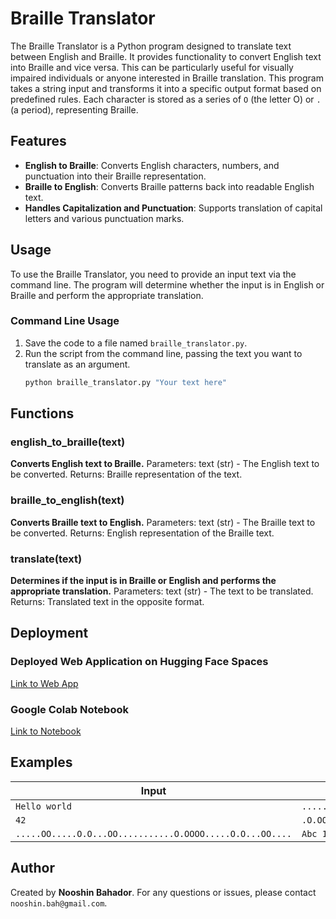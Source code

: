 # Braille Translator
The Braille Translator is a Python program designed to translate text between English and Braille. It provides functionality to convert English text into Braille and vice versa. This can be particularly useful for visually impaired individuals or anyone interested in Braille translation.
This program takes a string input and transforms it into a specific output format based on predefined rules. Each character is stored as a series of `O` (the letter O) or `.` (a period), representing Braille.

## Features
- **English to Braille**: Converts English characters, numbers, and punctuation into their Braille representation.
- **Braille to English**: Converts Braille patterns back into readable English text.
- **Handles Capitalization and Punctuation**: Supports translation of capital letters and various punctuation marks.

## Usage
To use the Braille Translator, you need to provide an input text via the command line. The program will determine whether the input is in English or Braille and perform the appropriate translation.

### Command Line Usage
1. Save the code to a file named `braille_translator.py`.
2. Run the script from the command line, passing the text you want to translate as an argument.
   ```bash
   python braille_translator.py "Your text here"

## Functions
### english_to_braille(text)
**Converts English text to Braille.**
Parameters: text (str) - The English text to be converted.
Returns: Braille representation of the text.

### braille_to_english(text)
**Converts Braille text to English.**
Parameters: text (str) - The Braille text to be converted.
Returns: English representation of the Braille text.

### translate(text)
**Determines if the input is in Braille or English and performs the appropriate translation.**
Parameters: text (str) - The text to be translated.
Returns: Translated text in the opposite format.

## Deployment
### Deployed Web Application on Hugging Face Spaces
[Link to Web App](https://huggingface.co/spaces/nooshinbah/Braille_Translator)
### Google Colab Notebook
[Link to Notebook](https://colab.research.google.com/drive/1W0CYFKUmurPZXcaNftj7qMP0zjvaQpsB?authuser=0#scrollTo=rzCg4XTTntuZ)

## Examples

| **Input**                                                | **Output**                                                                 |
|----------------------------------------------------------|----------------------------------------------------------------------------|
| `Hello world`                                            | `.....OO.OO..O..O..O.O.O.O.O.O.O..OO........OOO.OO..OO.O.OOO.O.O.O.OO.O..` |
| `42`                                                     | `.O.OOOOO.O..O.O...`                                                       |
| `.....OO.....O.O...OO...........O.OOOO.....O.O...OO....` | `Abc 123`                                                                  |

## Author
Created by **Nooshin Bahador**. For any questions or issues, please contact `nooshin.bah@gmail.com`.


